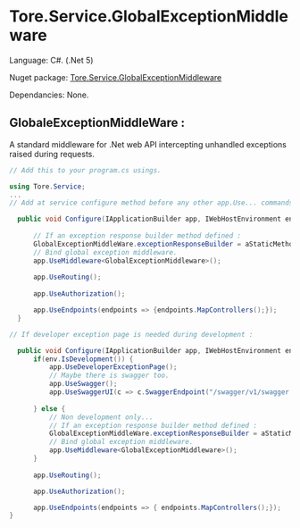 # Tore.Service.GlobalExceptionMiddleware

Language: C#. (.Net 5)

Nuget package: [Tore.Service.GlobalExceptionMiddleware](https://www.nuget.org/packages/Tore.Service.GlobalExceptionMiddleware/)

Dependancies: None.

## GlobaleExceptionMiddleWare :

A standard middleware for .Net web API intercepting unhandled exceptions raised during requests.

```C#
// Add this to your program.cs usings.

using Tore.Service;
...
// Add at service configure method before any other app.Use... commands :

  public void Configure(IApplicationBuilder app, IWebHostEnvironment env) {
      
      // If an exception response builder method defined :
      GlobalExceptionMiddleWare.exceptionResponseBuilder = aStaticMethodToBuildExceptionResponse;
      // Bind global exception middleware.
      app.UseMiddleware<GlobalExceptionMiddleware>();
      
      app.UseRouting();
 
      app.UseAuthorization();

      app.UseEndpoints(endpoints => {endpoints.MapControllers();});
  }

// If developer exception page is needed during development : 

  public void Configure(IApplicationBuilder app, IWebHostEnvironment env) {
      if(env.IsDevelopment()) {
          app.UseDeveloperExceptionPage();
          // Maybe there is swagger too.
          app.UseSwagger();
          app.UseSwaggerUI(c => c.SwaggerEndpoint("/swagger/v1/swagger.json", "Test v1"));
      
      } else {
          // Non development only...
          // If an exception response builder method defined :
          GlobalExceptionMiddleWare.exceptionResponseBuilder = aStaticMethodToBuildExceptionResponse;
          // Bind global exception middleware.  
          app.UseMiddleware<GlobalExceptionMiddleware>();
      }
      
      app.UseRouting();

      app.UseAuthorization();

      app.UseEndpoints(endpoints => { endpoints.MapControllers();});
}
                                        

```  
